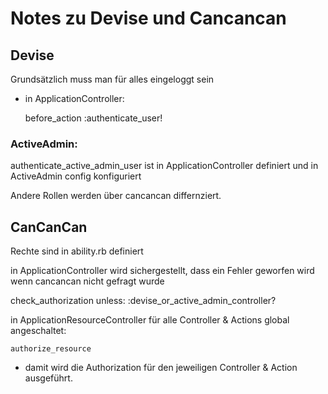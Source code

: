 # Notes zu Devise und Cancancan

## Devise

Grundsätzlich muss man für alles eingeloggt sein
- in ApplicationController:

    before_action :authenticate_user!

### ActiveAdmin:
authenticate_active_admin_user ist in ApplicationController definiert und in ActiveAdmin config konfiguriert  

Andere Rollen werden über cancancan differnziert.

## CanCanCan

Rechte sind in ability.rb definiert

in ApplicationController wird sichergestellt, dass ein Fehler geworfen wird wenn cancancan nicht gefragt wurde

check_authorization unless: :devise_or_active_admin_controller?

in ApplicationResourceController für alle Controller & Actions global angeschaltet:

    authorize_resource

- damit wird die Authorization für den jeweiligen
Controller & Action ausgeführt.
